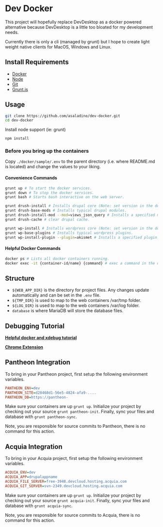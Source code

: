 # Dev Docker

This project will hopefully replace DevDesktop as a docker powered alternative because DevDesktop is a little too
bloated for my development needs.

Currently there is only a cli (managed by grunt) but I hope to create light weight native clients for MacOS, 
Windows and Linux.

## Install Requirements
- [Docker](https://www.docker.com/)
- [Node](https://nodejs.org/en/)
- [Git](https://git-scm.com/)
- [Grunt.js](https://gruntjs.com/)

## Usage
```bash
git clone https://github.com/asaladino/dev-docker.git
cd dev-docker
```

Install node support (ie: grunt)
```bash
npm install
```
### Before you bring up the containers
Copy `./docker/sample/.env` to the parent directory (i.e. where README.md is located) and change the values to your
liking.

#### Convenience Commands
```bash
grunt up # To start the docker services.
grunt down # To stop the docker services.
grunt bash # Starts bash interactive on the web server.

grunt drush-install # Installs drupal core (Note: set version in the docker-compose.yml file).
grunt drush-base-mods # Installs typical drupal modules.
grunt drush-install-mod --mod=views_json_query # Installs a specified module.
grunt drush-cache # clear drupal cache.

grunt wp-install # Installs wordpress core (Note: set version in the docker-compose.yml file).
grunt wp-base-plugins # Installs typical wordpress plugins.
grunt wp-install-plugin --plugin=akismet # Installs a specified plugin.
```

#### Helpful Docker Commands
```bash
docker ps # Lists all docker containers running.
docker exec -it {container-id/name} {command} # exec a command in the docker container
```

## Structure
- `${WEB_APP_DIR}` is the directory for project files. Any changes update automatically and can be set in the `.env` file.
- `${TMP_DIR}` is used to map to the web containers /var/tmp folder.
- `${LOG_DIR}` is used to map to the web containers /var/log folder.
- `database` is where MariaDB will store the database files.

## Debugging Tutorial  
**[Helpful docker and xdebug tutorial](https://shippingdocker.com/xdebug/get-working/)**

**[Chrome Extension](https://chrome.google.com/webstore/detail/xdebug-helper/eadndfjplgieldjbigjakmdgkmoaaaoc)**

## Pantheon Integration

To bring in your Pantheon project, first setup the following environment variables.
```ini
PANTHEON_ENV=dev
PANTHEON_SITE=d28468d1-56e5-4824-afa9-....
PANTHEON_DB=https://pantheon-
```

Make sure your containers are up `grunt up`. Initialize your project by checking out your source `grunt pantheon-init`.
Finally, sync your files and database with `grunt pantheon-sync`.

Note, you are responsible for source commits to Pantheon, there is no command for this action.

## Acquia Integration

To bring in your Acquia project, first setup the following environment variables.
```ini
ACQUIA_ENV=dev
ACQUIA_APP=drupalappname
ACQUIA_FILE_SERVER=free-3948.devcloud.hosting.acquia.com
ACQUIA_GIT_SERVER=svn-2349.devcloud.hosting.acquia.com
```

Make sure your containers are up `grunt up`. Initialize your project by checking out your source `grunt acquia-init`.
Finally, sync your files and database with `grunt acquia-sync`.

Note, you are responsible for source commits to Acquia, there is no command for this action.